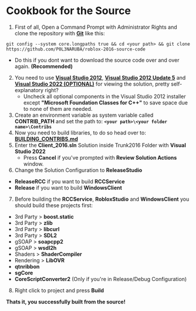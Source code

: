 # Cookbook for the Source

1. First of all, Open a Command Prompt with Administrator Rights and clone the repository with **[Git](https://git-scm.com/)** like this:
```
git config --system core.longpaths true && cd <your path> && git clone https://github.com/P0L3NARUBA/roblox-2016-source-code
```
  - Do this if you dont want to download the source code over and over again. **(Recommended)**
2. You need to use **[Visual Studio 2012](https://drive.google.com/file/d/1XoA5Av_6OedTwGi_ebTb_XsQ7-RmEKSd/view?usp=sharing)**, **[Visual Studio 2012 Update 5](https://drive.google.com/file/d/1_rrwnITjCl-kcqEKTQWUDJgEegAcKAM6/view?usp=sharing)** and **[Visual Studio 2022 (OPTIONAL)](https://visualstudio.microsoft.com/tr/vs/)** for viewing the solution, pretty self-explanatory right?
    - Uncheck all optional components in the Visual Studio 2012 installer except **"Microsoft Foundation Classes for C++"** to save space due to none of them are needed.
3. Create an environment variable as system variable called **CONTRIB_PATH** and set the path to: **``<your path>\<your folder name>\Contribs``**
4. Now you need to build libraries, to do so head over to: **[BUILDING_CONTRIBS.md](/BUILDING_CONTRIBS.md)**
5. Enter the **Client_2016.sln** Solution inside Trunk2016 Folder with **Visual Studio 2022**
   - Press **Cancel** if you've prompted with **Review Solution Actions** window.
6. Change the Solution Configuration to **ReleaseStudio**
  - **ReleaseRCC** if you want to build **RCCService**
  - **Release** if you want to build **WindowsClient**
7. Before building the **RCCService**, **RobloxStudio** and **WindowsClient** you should build these projects first:
  - 3rd Party > **boost.static** 
  - 3rd Party > **zlib** 
  - 3rd Party > **libcurl** 
  - 3rd Party > **SDL2** 
  - gSOAP > **soapcpp2**
  - gSOAP > **wsdl2h**
  - Shaders > **ShaderCompiler**
  - Rendering > **LibOVR**
  - **qtnribbon** 
  - **sgCore**
  - **CoreScriptConverter2** (Only if you're in Release/Debug Configuration)
8. Right click to project and press **Build**
 
**Thats it, you successfully built from the source!**
